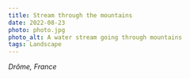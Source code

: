 ```yaml
---
title: Stream through the mountains
date: 2022-08-23
photo: photo.jpg
photo_alt: A water stream going through mountains
tags: Landscape
---
```


*Drôme, France*
